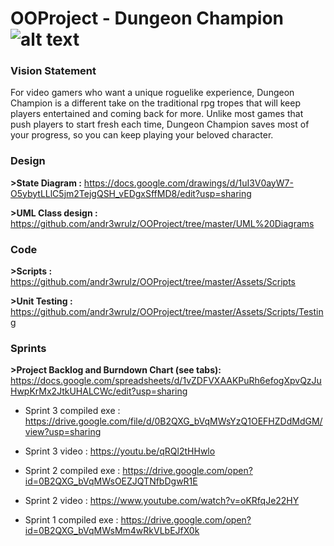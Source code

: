 # OOProject - Dungeon Champion ![alt text](https://github.com/andr3wrulz/OOProject/blob/master/Assets/Sprites/PlayerIcon.png) 

### Vision Statement 

For video gamers who want a unique roguelike experience, Dungeon Champion is a different take on the traditional rpg tropes that will keep players entertained and coming back for more. Unlike most games that push players to start fresh each time, Dungeon Champion saves most of your progress, so you can keep playing your beloved character.

### Design

**>State Diagram :** https://docs.google.com/drawings/d/1uI3V0ayW7-O5ybytLLlC5jm2TejgQSH_vEDgxSffMD8/edit?usp=sharing

**>UML Class design :** https://github.com/andr3wrulz/OOProject/tree/master/UML%20Diagrams


### Code 

**>Scripts :** https://github.com/andr3wrulz/OOProject/tree/master/Assets/Scripts

**>Unit Testing :** https://github.com/andr3wrulz/OOProject/tree/master/Assets/Scripts/Testing

### Sprints

**>Project Backlog and Burndown Chart (see tabs):** https://docs.google.com/spreadsheets/d/1vZDFVXAAKPuRh6efogXpvQzJuHwpKrMx2JtkUHALCWc/edit?usp=sharing

* Sprint 3 compiled exe : https://drive.google.com/file/d/0B2QXG_bVqMWsYzQ1OEFHZDdMdGM/view?usp=sharing

* Sprint 3 video : https://youtu.be/qRQl2tHHwlo

* Sprint 2 compiled exe : https://drive.google.com/open?id=0B2QXG_bVqMWsOEZJQTNfbDgwR1E

* Sprint 2 video : https://www.youtube.com/watch?v=oKRfqJe22HY

* Sprint 1 compiled exe : https://drive.google.com/open?id=0B2QXG_bVqMWsMm4wRkVLbEJfX0k
 
